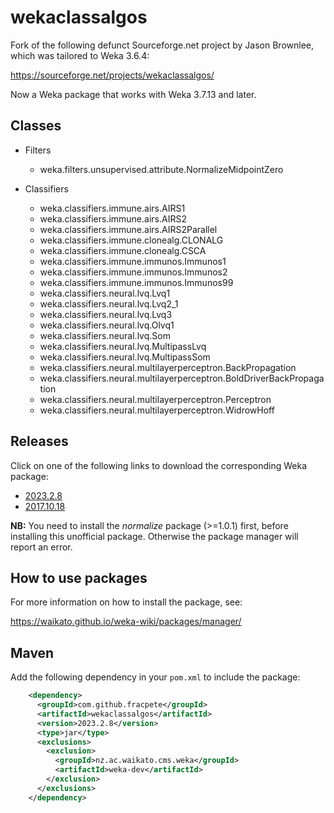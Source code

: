 wekaclassalgos
==============

Fork of the following defunct Sourceforge.net project by Jason Brownlee, 
which was tailored to Weka 3.6.4:

https://sourceforge.net/projects/wekaclassalgos/

Now a Weka package that works with Weka 3.7.13 and later.


Classes
-------

* Filters

  * weka.filters.unsupervised.attribute.NormalizeMidpointZero

* Classifiers

  * weka.classifiers.immune.airs.AIRS1
  * weka.classifiers.immune.airs.AIRS2
  * weka.classifiers.immune.airs.AIRS2Parallel
  * weka.classifiers.immune.clonealg.CLONALG
  * weka.classifiers.immune.clonealg.CSCA
  * weka.classifiers.immune.immunos.Immunos1
  * weka.classifiers.immune.immunos.Immunos2
  * weka.classifiers.immune.immunos.Immunos99
  * weka.classifiers.neural.lvq.Lvq1
  * weka.classifiers.neural.lvq.Lvq2_1
  * weka.classifiers.neural.lvq.Lvq3
  * weka.classifiers.neural.lvq.Olvq1
  * weka.classifiers.neural.lvq.Som
  * weka.classifiers.neural.lvq.MultipassLvq
  * weka.classifiers.neural.lvq.MultipassSom
  * weka.classifiers.neural.multilayerperceptron.BackPropagation
  * weka.classifiers.neural.multilayerperceptron.BoldDriverBackPropagation
  * weka.classifiers.neural.multilayerperceptron.Perceptron
  * weka.classifiers.neural.multilayerperceptron.WidrowHoff


Releases
--------

Click on one of the following links to download the corresponding Weka package:

* [2023.2.8](https://github.com/fracpete/wekaclassalgos/releases/download/v2023.2.8/wekaclassalgos-2023.2.8.zip)
* [2017.10.18](https://github.com/fracpete/wekaclassalgos/releases/download/v2017.10.18/wekaclassalgos-2017.10.18.zip)


**NB:** You need to install the *normalize* package (>=1.0.1) first, before 
installing this unofficial package. Otherwise the package manager will report
an error.


How to use packages
-------------------

For more information on how to install the package, see:

https://waikato.github.io/weka-wiki/packages/manager/


Maven
-----

Add the following dependency in your `pom.xml` to include the package:

```xml
    <dependency>
      <groupId>com.github.fracpete</groupId>
      <artifactId>wekaclassalgos</artifactId>
      <version>2023.2.8</version>
      <type>jar</type>
      <exclusions>
        <exclusion>
          <groupId>nz.ac.waikato.cms.weka</groupId>
          <artifactId>weka-dev</artifactId>
        </exclusion>
      </exclusions>
    </dependency>
```
